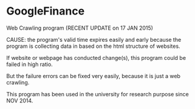 # GoogleFinance
Web Crawling program (RECENT UPDATE on 17 JAN 2015)

CAUSE: the program's valid time expires easily and early because the program is collecting data in based on the html structure of websites.

If website or webpage has conducted change(s), this program could be failed in high ratio. 

But the failure errors can be fixed very easily, because it is just a web crawling.



This program has been used in the university for research purpose since NOV 2014. 
